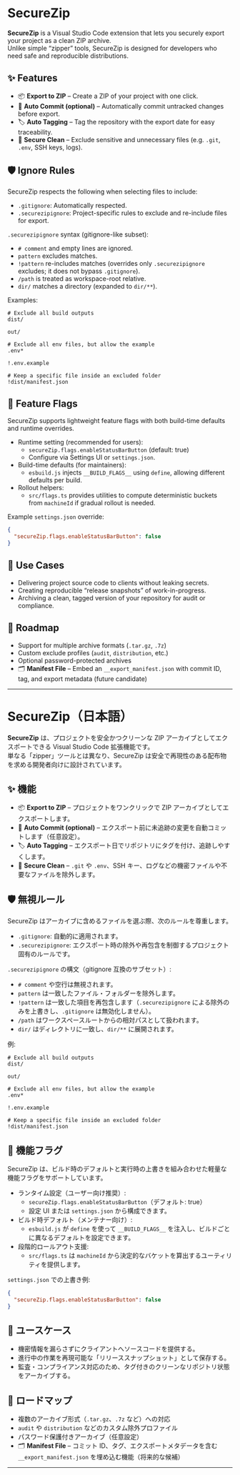 # SecureZip

**SecureZip** is a Visual Studio Code extension that lets you securely export your project as a clean ZIP archive.  
Unlike simple “zipper” tools, SecureZip is designed for developers who need safe and reproducible distributions.

## ✨ Features
- 📦 **Export to ZIP** – Create a ZIP of your project with one click.
- 🔄 **Auto Commit (optional)** – Automatically commit untracked changes before export.
- 🏷 **Auto Tagging** – Tag the repository with the export date for easy traceability.
- 🧹 **Secure Clean** – Exclude sensitive and unnecessary files (e.g. `.git`, `.env`, SSH keys, logs).

## 🛡 Ignore Rules
SecureZip respects the following when selecting files to include:

- `.gitignore`: Automatically respected.
- `.securezipignore`: Project-specific rules to exclude and re-include files for export.

`.securezipignore` syntax (gitignore-like subset):

- `# comment` and empty lines are ignored.
- `pattern` excludes matches.
- `!pattern` re-includes matches (overrides only `.securezipignore` excludes; it does not bypass `.gitignore`).
- `/path` is treated as workspace-root relative.
- `dir/` matches a directory (expanded to `dir/**`).

Examples:

```
# Exclude all build outputs
dist/

out/

# Exclude all env files, but allow the example
.env*

!.env.example

# Keep a specific file inside an excluded folder
!dist/manifest.json
```

## 🔧 Feature Flags
SecureZip supports lightweight feature flags with both build-time defaults and runtime overrides.

- Runtime setting (recommended for users):
  - `secureZip.flags.enableStatusBarButton` (default: true)
  - Configure via Settings UI or `settings.json`.
- Build-time defaults (for maintainers):
  - `esbuild.js` injects `__BUILD_FLAGS__` using `define`, allowing different defaults per build.
- Rollout helpers:
  - `src/flags.ts` provides utilities to compute deterministic buckets from `machineId` if gradual rollout is needed.

Example `settings.json` override:

```json
{
  "secureZip.flags.enableStatusBarButton": false
}
```

## 🚀 Use Cases
- Delivering project source code to clients without leaking secrets.
- Creating reproducible “release snapshots” of work-in-progress.
- Archiving a clean, tagged version of your repository for audit or compliance.

## 📖 Roadmap
- Support for multiple archive formats (`.tar.gz`, `.7z`)
- Custom exclude profiles (`audit`, `distribution`, etc.)
- Optional password-protected archives
- 🗂 **Manifest File** – Embed an `__export_manifest.json` with commit ID, tag, and export metadata (future candidate)

---

# SecureZip（日本語）

**SecureZip** は、プロジェクトを安全かつクリーンな ZIP アーカイブとしてエクスポートできる Visual Studio Code 拡張機能です。  
単なる「zipper」ツールとは異なり、SecureZip は安全で再現性のある配布物を求める開発者向けに設計されています。

## ✨ 機能
- 📦 **Export to ZIP** – プロジェクトをワンクリックで ZIP アーカイブとしてエクスポートします。
- 🔄 **Auto Commit (optional)** – エクスポート前に未追跡の変更を自動コミットします（任意設定）。
- 🏷 **Auto Tagging** – エクスポート日でリポジトリにタグを付け、追跡しやすくします。
- 🧹 **Secure Clean** – `.git` や `.env`、SSH キー、ログなどの機密ファイルや不要なファイルを除外します。

## 🛡 無視ルール
SecureZip はアーカイブに含めるファイルを選ぶ際、次のルールを尊重します。

- `.gitignore`: 自動的に適用されます。
- `.securezipignore`: エクスポート時の除外や再包含を制御するプロジェクト固有のルールです。

`.securezipignore` の構文（gitignore 互換のサブセット）:

- `# comment` や空行は無視されます。
- `pattern` は一致したファイル・フォルダーを除外します。
- `!pattern` は一致した項目を再包含します（`.securezipignore` による除外のみを上書きし、`.gitignore` は無効化しません）。
- `/path` はワークスペースルートからの相対パスとして扱われます。
- `dir/` はディレクトリに一致し、`dir/**` に展開されます。

例:

```
# Exclude all build outputs
dist/

out/

# Exclude all env files, but allow the example
.env*

!.env.example

# Keep a specific file inside an excluded folder
!dist/manifest.json
```

## 🔧 機能フラグ
SecureZip は、ビルド時のデフォルトと実行時の上書きを組み合わせた軽量な機能フラグをサポートしています。

- ランタイム設定（ユーザー向け推奨）:
  - `secureZip.flags.enableStatusBarButton`（デフォルト: true）
  - 設定 UI または `settings.json` から構成できます。
- ビルド時デフォルト（メンテナー向け）:
  - `esbuild.js` が `define` を使って `__BUILD_FLAGS__` を注入し、ビルドごとに異なるデフォルトを設定できます。
- 段階的ロールアウト支援:
  - `src/flags.ts` は `machineId` から決定的なバケットを算出するユーティリティを提供します。

`settings.json` での上書き例:

```json
{
  "secureZip.flags.enableStatusBarButton": false
}
```

## 🚀 ユースケース
- 機密情報を漏らさずにクライアントへソースコードを提供する。
- 進行中の作業を再現可能な「リリーススナップショット」として保存する。
- 監査・コンプライアンス対応のため、タグ付きのクリーンなリポジトリ状態をアーカイブする。

## 📖 ロードマップ
- 複数のアーカイブ形式（`.tar.gz`、`.7z` など）への対応
- `audit` や `distribution` などのカスタム除外プロファイル
- パスワード保護付きアーカイブ（任意設定）
- 🗂 **Manifest File** – コミット ID、タグ、エクスポートメタデータを含む `__export_manifest.json` を埋め込む機能（将来的な候補）

---
